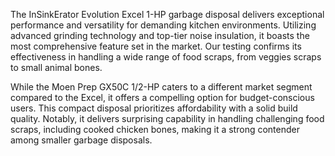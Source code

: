 The InSinkErator Evolution Excel 1-HP garbage disposal delivers exceptional performance and versatility for demanding kitchen environments. Utilizing advanced grinding technology and top-tier noise insulation, it boasts the most comprehensive feature set in the market. Our testing confirms its effectiveness in handling a wide range of food scraps, from veggies scraps to small animal bones.

While the Moen Prep GX50C 1/2-HP caters to a different market segment compared to the Excel, it offers a compelling option for budget-conscious users. This compact disposal prioritizes affordability with a solid build quality. Notably, it delivers surprising capability in handling challenging food scraps, including cooked chicken bones, making it a strong contender among smaller garbage disposals.
